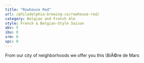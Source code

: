 ```yaml
---
title: "Rowhouse Red"
url: /philadelphia-brewing-co/rowhouse-red/
category: Belgian and French Ale
style: French & Belgian-Style Saison
abv: 5
ibu: 0
srm: 0
upc: 0
---
```

From our city of neighborhoods we offer you this \BiÃ©re de Mars
